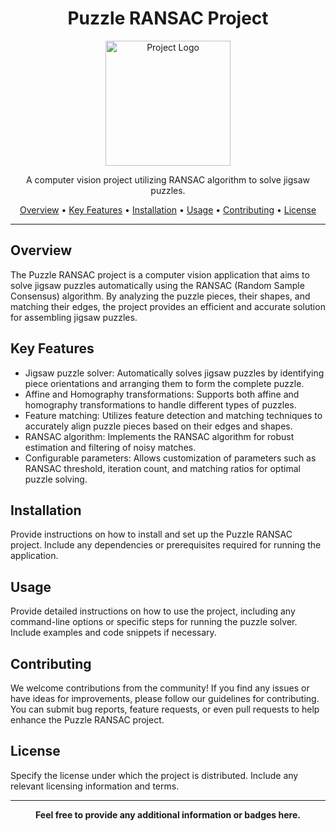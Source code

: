 <h1 align="center">Puzzle RANSAC Project</h1>

<p align="center">
  <img src="path/to/project_logo.png" alt="Project Logo" width="200">
</p>

<p align="center">A computer vision project utilizing RANSAC algorithm to solve jigsaw puzzles.</p>

<p align="center">
  <a href="#overview">Overview</a> •
  <a href="#key-features">Key Features</a> •
  <a href="#installation">Installation</a> •
  <a href="#usage">Usage</a> •
  <a href="#contributing">Contributing</a> •
  <a href="#license">License</a>
</p>

---

## Overview

The Puzzle RANSAC project is a computer vision application that aims to solve jigsaw puzzles automatically using the RANSAC (Random Sample Consensus) algorithm. By analyzing the puzzle pieces, their shapes, and matching their edges, the project provides an efficient and accurate solution for assembling jigsaw puzzles.

## Key Features

- Jigsaw puzzle solver: Automatically solves jigsaw puzzles by identifying piece orientations and arranging them to form the complete puzzle.
- Affine and Homography transformations: Supports both affine and homography transformations to handle different types of puzzles.
- Feature matching: Utilizes feature detection and matching techniques to accurately align puzzle pieces based on their edges and shapes.
- RANSAC algorithm: Implements the RANSAC algorithm for robust estimation and filtering of noisy matches.
- Configurable parameters: Allows customization of parameters such as RANSAC threshold, iteration count, and matching ratios for optimal puzzle solving.

## Installation

Provide instructions on how to install and set up the Puzzle RANSAC project. Include any dependencies or prerequisites required for running the application.

## Usage

Provide detailed instructions on how to use the project, including any command-line options or specific steps for running the puzzle solver. Include examples and code snippets if necessary.

## Contributing

We welcome contributions from the community! If you find any issues or have ideas for improvements, please follow our guidelines for contributing. You can submit bug reports, feature requests, or even pull requests to help enhance the Puzzle RANSAC project.

## License

Specify the license under which the project is distributed. Include any relevant licensing information and terms.

---

<p align="center">
  <strong>Feel free to provide any additional information or badges here.</strong>
</p>
